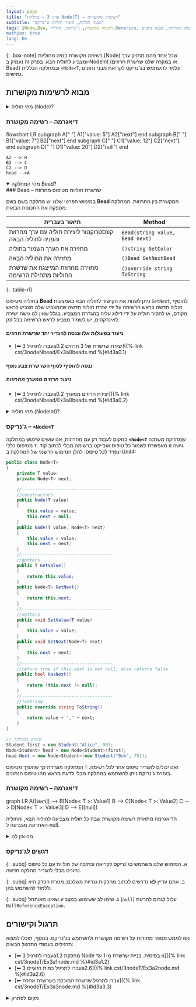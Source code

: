 ```yaml
---
layout: page 
title: "פרק 3 – מחלקת Node⟨T⟩ – רשימות מקושרות"
subtitle: "מבנה חוליות, חיבור חוליות וג'נריקס"
tags: [Node,Bea, רשימה מקושרת, ג'נריקס, חוליות,Generics, רשימת מחרוזות, מבנה נתונים]
mathjax: true
lang: he
---
```


{: .box-note}
רשימה מקושרת בנויה מחוליות (Node) שכל אחד מהם מחזיק ערך ומצביע לחוליה הבא. בפרק זה נעמיק ב‑NodeInt (או במקרה שלנו שרשרת חרוזים Bead) ובמחלקה הכללית `<Node<T`, ונלמד להשתמש בג'נריקס לקריאת מבני נתונים גמישים.


<!-- Source: University of Washington – Linked lists lecture; UF C# Data Structures course -->

## מבוא לרשימות מקושרות

<details markdown="1">
<summary>מהי חוליה (Node)?</summary>

בגרסה הפשוטה ביותר, חוליה ברשימה מקושרת מכיל שני דברים: נתון (value) ומצביע (next) לחוליה הבאה. כאשר החוליה היא האחרונה ברשימה, המשך הרשימה הוא **null**, הרשימה מסתיימת. כך ניתן להוסיף או להסיר חוליות מבלי להזיז את שאר האיברים כמו במערך.

</details>

### דיאגרמה – רשימה מקושרת

flowchart LR
    subgraph A[" "]
        A1["value: 5"]
        A2["next"]
    end
    subgraph B[" "]
        B1["value: 7"]
        B2["next"]
    end
    subgraph C[" "]
        C1["value: 12"]
        C2["next"]
    end
    subgraph D[" "]
        D1["value: 20"]
        D2["null"]
    end

    A2 --> B
    B2 --> C
    C2 --> D
    head -->A

<details open markdown="1">
<summary>מהי המחלקה Bead?</summary>
### Bead – שרשרת חוליות מטיפוס מחרוזת

במימוש הפרטי שלנו יש מחלקה בשם בשם **Bead** המקשרת בין מחרוזות. המחלקה מספקת את התכונות הבאות:

|  תיאור בעברית |Method |
| --- | --- |
| קונסטרוקטור ליצירת חוליה עם ערך מחרוזת והפניה לחוליה הבאה | `Bead(string value, Bead next)` |
| מחזירה את הערך השמור בחוליה | `()string GetColor` |
| מחזירה את החוליה הבאה | `()Bead GetNextBead` |
| מחזירה מחרוזת המייצגת את שרשרת החוליות מתחילת הרשימה | `()override string ToString` |
{: .table-rl}

בחוליה מטיפוס **Bead** ניתן לשנות את הקישור לחוליה הבא באמצעות `SetNext`, להוסיף חוליה חדשה בראש הרשימה על ידי יצירת חוליה חדשה שהמצביע שלה מצביע לראש הקודם, או להסיר חוליה על ידי דילוג עליה בהגדרת המצביע. בגלל שאין לנו גישה ישירה לאינדקסים, יש לשמור מצביע לראש הרשימה בכל זמן.


#### ניעזר בפעולות אלו וננסה להגדיר יחד שרשרת חרוזים 
- [⬅ עברו לתרגיל 3a0.2 יצירת שרשרת של 3 חרוזים]({% link cst/3nodeNbead/Ex3a0beads.md %}#id3a0.1)

#### ננסה להוסיף לסוף השרשרת צבע נוסף


##### ניצור חרוזים ממערך מחרוזות
- [⬅ עברו לתרגיל 3a0.2 יצירת חרוזים ממערך]({% link cst/3nodeNbead/Ex3a0beads.md %}#id3a0.2)

</details>

<details markdown="1">
<summary>מהי חוליה (NodeInt)?</summary>
### NodeInt – שרשרת שלמים

במימוש הפרטי שלנו יש מחלקה בשם **NodeInt** המקשרת בין שלמים. המחלקה מספקת את התכונות הבאות:

|  תיאור בעברית |Method |
| --- | --- |
| קונסטרוקטור ליצירת חוליה עם ערך מחרוזת והפניה לחוליה הבאה | `NodeInt(int value, NodeInt next)` |
| מחזירה את הערך השמור בחוליה | `()int GetValue` |
| מחזירה את החוליה הבאה | `()NodeInt GetNext` |
| משנה את החוליה הבאה לחוליה נתונה | `void SetNext(NodeInt next)` |
| מחזירה מחרוזת המייצגת את שרשרת החוליות מתחילת הרשימה | `()override string ToString` |
{: .table-rl}

בחוליה מטיפוס **NodeInt** ניתן לשנות את הקישור לחוליה הבאה באמצעות `SetNext`, להוסיף חוליה חדשה בראש הרשימה על ידי יצירת חוליה חדשה שהמצביע שלה מצביע לראש הקודם, או להסיר חוליה על ידי דילוג עליה בהגדרת המצביע. בגלל שאין לנו גישה ישירה לאינדקסים, יש לשמור מצביעה לראש הרשימה בכל זמן.

</details>


### ג'נריקס – `<Node<T`

במקום לעבוד רק עם מחרוזות, אנו עושים שימוש במחלקה **`<Node<T`** שמחזיקה משתנה מטיפוס כללי `T`. גישה זו מאפשרת לשמור כל טיפוס אובייקט ברשימה מבלי לכתוב קוד נפרד לכל טיפוס. להלן המימוש הרשמי של המחלקה ב-Unit4:

```csharp
public class Node<T>
{
    private T value;
    private Node<T> next;

    //-----------------------------------
    //constructors
    public Node(T value)
    {
        this.value = value;
        this.next = null;
    }
    public Node(T value, Node<T> next)
    {
        this.value = value;
        this.next = next;
    }
    //-----------------------------------
    //getters
    public T GetValue()
    {
        return this.value;
    }
    public Node<T> GetNext()
    {
        return this.next;
    }
    //-----------------------------------
    //setters
    public void SetValue(T value)
    {
        this.value = value;
    }
    public void SetNext(Node<T> next)
    {
        this.next = next;
    }
    //-----------------------------------
    //return true if this.next is not null, else returns false
    public bool HasNext()
    {
        return (this.next != null);
    }
    //-----------------------------------
    //ToString
    public override string ToString()
    {
        return value + "," + next;
    }
}

// שימוש במחלקה
Student first = new Student("Alice", 90);
Node<Student> head = new Node<Student>(first);
head.Next = new Node<Student>(new Student("Bob", 75));
```

המחלקה מוגדרת כך שהערך מטיפוס `T` ואנו יכולים להגדיר טיפוס אחר לכל רשימה. בעזרת ג'נריקס ניתן להשתמש במחלקה מבלי לדעת מראש מהו טיפוס הנתונים.

### דיאגרמה – רשימה מקושרת

<div class="mermaid">
graph LR
    A([ראש]) --> B[Node< T >: Value1]
    B --> C[Node< T >: Value2]
    C --> D[Node< T >: Value3]
    D --> E([null])
</div>

הדיאגרמה מתארת רשימה מקושרת שבה כל חוליה מצביעה לחוליה הבא, והחוליה האחרונה מצביעה ל‑null.


<details markdown="1">
<summary>מה אין לנו</summary>

## פעולות נפוצות (שאין לנו!) על רשימה מקושרת

הנה רשימה של פעולות שמחלקות `NodeInt` ו‑**`<Node<T`** לא תומכות בהן. כל פעולה מוצגת באנגלית ובפירוש בעברית (nice to have but we don't have😀).

| Methods we DO NOT have <br/>but could write😀 | תפקיד |
| --- | --- |
| מוסיפה חוליה עם ערך חדשה לסוף הרשימה | `Append(Node<T> head, T value)` |
|מוסיפה חוליה חדשה לראש הרשימה ומעדכן את הראש | `Prepend(ref Node<T> head, T value)` | 
| מחזירה את מספר החוליות ברשימה | `int Count(Node<T> head)` |
| בודקת אם ערך קיים ברשימה | `bool Contains(Node<T> head, T value)` |
|מסירה את החוליה הראשונה בעלת ערך נתון ומחזירה את הראש המעודכן | `Node<T> Remove(Node<T> head, T value)` | 
|מוסיפה חוליה חדשה לאחר חוליה נתון | `void InsertAfter(Node<T> node, T value)` | 
{: .table-rl}

</details>

### דגשים לג'נריקס

{: .subq}
א. המימוש שלנו משתמש בג'נריקס לקריאה וכתיבה של חוליות עם כל טיפוס נתונים מבלי להגדיר מחלקה חדשה.  

{: .subq}
ב. אתם עדיין **לא** נדרשים לכתוב מחלקות גנריות משלכם; מטרת הפרק היא ללמוד להשתמש בהן.  

{: .subq}
ג. שימו לב ששימוש במצביע שאינו מאותחל (`null`) עלול לגרום לחריגת `NullReferenceException`.  

## תרגול וקישורים

נסו לממש מספר מתודות על רשימה מקושרת ולהשתמש בג'נריקס. בנוסף, תוכלו למצוא תרגילים בעמודי התרגול הבאים:


- [⬅ עברו לתרגיל 3a1.2 מחלקת Node בסיסית. בניית שרשרת מ-1 עד n]({% link cst/3nodeT/Ex3a1node.md %}#id3a1.2)
- [⬅ עברו לתרגיל כמות הזוגיים 3a2.6]({% link cst/3nodeT/Ex3a2node.md %}#id3a2.6)
- [⬅ עברו לתרגיל שרשרת המוכלת בשרשרת אחרת]({% link cst/3nodeT/Ex3a3node.md %}#id3a3.3)

<details markdown="1">
<summary>מקום לפתרון</summary>

כתבו פונקציה שמקבלת ראש של רשימה מקושרת ומחזירהה רשימה חדשה המכילה את אותה רשימה אך בסדר הפוך (reverse). השתמשו בג'נריקס.

</details>
